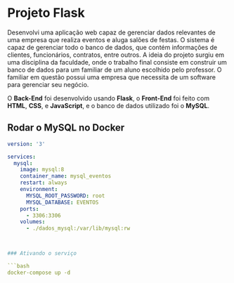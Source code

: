 # Projeto Flask

Desenvolvi uma aplicação web capaz de gerenciar dados relevantes de uma empresa que realiza eventos e aluga salões de festas. O sistema é capaz de gerenciar todo o banco de dados, que contém informações de clientes, funcionários, contratos, entre outros. A ideia do projeto surgiu em uma disciplina da faculdade, onde o trabalho final consiste em construir um banco de dados para um familiar de um aluno escolhido pelo professor. O familiar em questão possui uma empresa que necessita de um software para gerenciar seu negócio.

O **Back-End** foi desenvolvido usando **Flask**, o **Front-End** foi feito com **HTML**, **CSS**, e **JavaScript**, e o banco de dados utilizado foi o **MySQL**.

## Rodar o MySQL no Docker

```yaml
version: '3'

services:
  mysql:
    image: mysql:8
    container_name: mysql_eventos
    restart: always
    environment:
      MYSQL_ROOT_PASSWORD: root
      MYSQL_DATABASE: EVENTOS
    ports:
      - 3306:3306
    volumes:
      - ./dados_mysql:/var/lib/mysql:rw



### Ativando o serviço

```bash
docker-compose up -d


